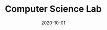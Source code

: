 ---
courseNum: "CMPTGCS 1L"
title: "Computer Science Lab"
term: "F20"
collection: teaching
school: "UCSB"
date: 2020-10-01
link: https://ccs.ucsb.edu/courses/2020/fall/computer-programming-lab
---